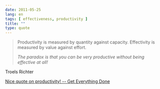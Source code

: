 ```yaml
---
date: 2011-05-25
lang: en
tags: [ effectiveness, productivity ]
title: ""
type: quote
---
```


> Productivity is measured by quantity against capacity. Effectivity is
> measured by value against effort.
>
> *The paradox is that you can be very productive without being
> effective at all!*

Troels Richter

[Nice quote on productivity! -- Get Everything
Done](http://www.markforster.net/forum/post/1501035)

